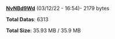 [**NvNBd9Wd**](/data/NvNBd9Wd.txt) (03/12/22 - 16:54)- 2179 bytes

**Total Datas**: 6313

**Total Size**: 35.93 MB / 35.9 MB